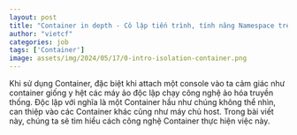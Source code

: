 ```yaml
---
layout: post
title: "Container in depth - Cô lập tiến trình, tính năng Namespace trên linux - điểm khởi nguồn của container, P2"
author: "vietcf"
categories: job
tags: ['Container']
image: assets/img/2024/05/17/0-intro-isolation-container.png
---
```


Khi sử dụng Container, đặc biệt khi attach một console vào ta cảm giác như container giống y hệt các máy ảo độc lập chạy công nghệ ảo hóa truyền thống. Độc lập với nghĩa là một Container hầu như chúng không thể nhìn, can thiệp vào các Container khác cũng như máy chủ host. Trong bài viết này, chúng ta sẽ tìm hiểu cách công nghệ Container thực hiện việc này. 


